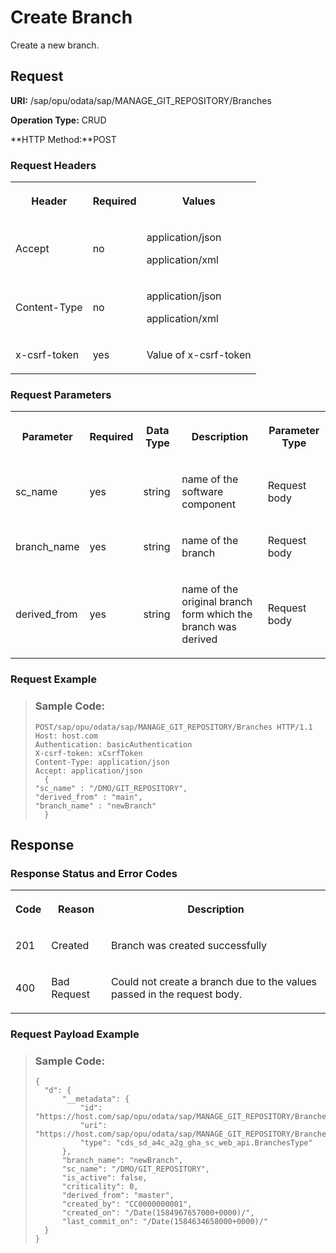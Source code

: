 <!-- loioa9ce22e685144dc88894067ead3b2778 -->

# Create Branch

Create a new branch.



<a name="loioa9ce22e685144dc88894067ead3b2778__section_u2x_zs4_bpb"/>

## Request

**URI:** /sap/opu/odata/sap/MANAGE\_GIT\_REPOSITORY/Branches

**Operation Type:** CRUD

**HTTP Method:**POST



### Request Headers

<a name="loioa9ce22e685144dc88894067ead3b2778__table_byq_jr4_bpb"/>


<table>
<tr>
<th>

Header



</th>
<th>

Required



</th>
<th>

Values



</th>
</tr>
<tr>
<td>

Accept



</td>
<td>

no



</td>
<td>

application/json

application/xml



</td>
</tr>
<tr>
<td>

Content-Type



</td>
<td>

no



</td>
<td>

application/json

application/xml



</td>
</tr>
<tr>
<td>

x-csrf-token



</td>
<td>

yes



</td>
<td>

Value of x-csrf-token



</td>
</tr>
</table>



### Request Parameters

<a name="loioa9ce22e685144dc88894067ead3b2778__table_ssp_js4_bpb"/>


<table>
<tr>
<th>

Parameter



</th>
<th>

Required



</th>
<th>

Data Type



</th>
<th>

Description



</th>
<th>

Parameter Type



</th>
</tr>
<tr>
<td>

sc\_name



</td>
<td>

yes



</td>
<td>

string



</td>
<td>

name of the software component



</td>
<td>

Request body



</td>
</tr>
<tr>
<td>

branch\_name



</td>
<td>

yes



</td>
<td>

string



</td>
<td>

name of the branch



</td>
<td>

Request body



</td>
</tr>
<tr>
<td>

derived\_from



</td>
<td>

yes



</td>
<td>

string



</td>
<td>

name of the original branch form which the branch was derived



</td>
<td>

Request body



</td>
</tr>
</table>



### Request Example

> ### Sample Code:  
> ```
> POST/sap/opu/odata/sap/MANAGE_GIT_REPOSITORY/Branches HTTP/1.1
> Host: host.com
> Authentication: basicAuthentication
> X-csrf-token: xCsrfToken
> Content-Type: application/json
> Accept: application/json
> 	{
> "sc_name" : "/DMO/GIT_REPOSITORY",
> "derived_from" : "main",
> "branch_name" : "newBranch"
> 	}
> 
> ```



<a name="loioa9ce22e685144dc88894067ead3b2778__section_tbd_zq4_bpb"/>

## Response



### Response Status and Error Codes

<a name="loioa9ce22e685144dc88894067ead3b2778__table_sjb_vs4_bpb"/>


<table>
<tr>
<th>

Code



</th>
<th>

Reason



</th>
<th>

Description



</th>
</tr>
<tr>
<td>

201



</td>
<td>

Created



</td>
<td>

Branch was created successfully



</td>
</tr>
<tr>
<td>

400



</td>
<td>

Bad Request



</td>
<td>

Could not create a branch due to the values passed in the request body.



</td>
</tr>
</table>



### Request Payload Example

> ### Sample Code:  
> ```
> {
> 	"d": {
> 		"__metadata": {
> 			"id": "https://host.com/sap/opu/odata/sap/MANAGE_GIT_REPOSITORY/Branches(branch_name='newBranch',sc_name='/DMO/GIT_REPOSITORY')",
> 			"uri": "https://host.com/sap/opu/odata/sap/MANAGE_GIT_REPOSITORY/Branches(branch_name='newBranch',sc_name='/DMO/GIT_REPOSITORY')",
> 			"type": "cds_sd_a4c_a2g_gha_sc_web_api.BranchesType"
> 		},
> 		"branch_name": "newBranch",
> 		"sc_name": "/DMO/GIT_REPOSITORY",
> 		"is_active": false,
> 		"criticality": 0,
> 		"derived_from": "master",
> 		"created_by": "CC0000000001",
> 		"created_on": "/Date(1584967657000+0000)/",
> 		"last_commit_on": "/Date(1584634658000+0000)/"
> 	}
> }
> 
> ```

